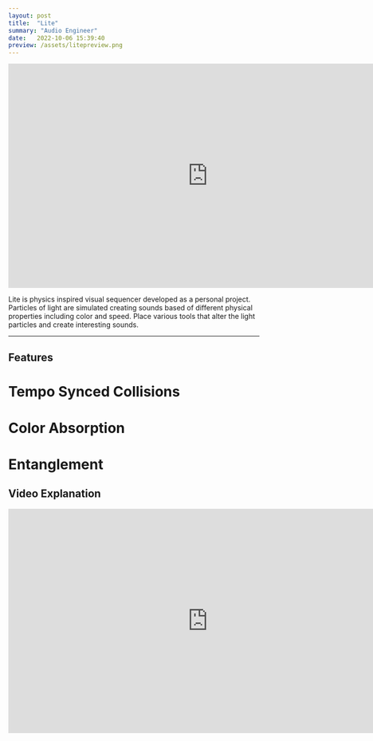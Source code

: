 ```yaml
---
layout: post
title:  "Lite"
summary: "Audio Engineer"
date:   2022-10-06 15:39:40
preview: /assets/litepreview.png
---
```


<center>
<iframe
    width="800"
    height="450"
    src="https://www.youtube.com/embed/nB6Wc-LyOt4"
    frameborder="0"
    allow="autoplay; encrypted-media"
    allowfullscreen
>
</iframe>
</center>

Lite is physics inspired visual sequencer developed as a personal project. Particles of light are simulated creating sounds based of different physical properties including color and speed. Place various tools that alter the light particles and create interesting sounds.

***

## Features

# Tempo Synced Collisions

# Color Absorption

# Entanglement

## Video Explanation

<center>
<iframe
    width="800"
    height="450"
    src="https://www.youtube.com/embed/nB6Wc-LyOt4"
    frameborder="0"
    allow="autoplay; encrypted-media"
    allowfullscreen
>
</iframe>
</center>